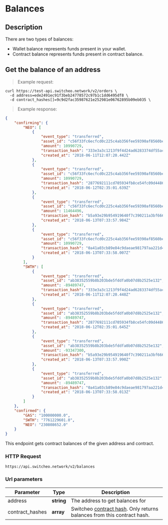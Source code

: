 # Balances

## Description

There are two types of balances:
 
* Wallet balance represents funds present in your wallet.
* Contract balance represents funds present in contract balance.

## Get the balance of an address

> Example request:

```shell
curl https://test-api.switcheo.network/v2/orders \ 
  -d address=ede2491ec91f3beb24778572c97b1c1dd6495df8 \
  -d contract_hashes[]=9c9d2fac35987621e252981e06762895b09eb035 \
```

> Example response:

```json
{
	"confirming": {
		"NEO": [
			{
				"event_type": "transferred",
				"asset_id": "c56f33fc6ecfcd0c225c4ab356fee59390af8560be0e930faebe74a6daff7c9b",
				"amount": 10990729,
				"transaction_hash": "333e3a3c1213f9f4d24ad6283374df55ac4a4d751556cdd634e188221b09e84f",
				"created_at": "2018-06-11T12:07:20.442Z"
			},
			{
				"event_type": "transferred",
				"asset_id": "c56f33fc6ecfcd0c225c4ab356fee59390af8560be0e930faebe74a6daff7c9b",
				"amount": 10990729,
				"transaction_hash": "2877692111cd705934fb8ce54fc09d448688080b08f5d4b1fa3011fb6a4ae854",
				"created_at": "2018-06-12T02:35:01.639Z"
			},
			{
				"event_type": "transferred",
				"asset_id": "c56f33fc6ecfcd0c225c4ab356fee59390af8560be0e930faebe74a6daff7c9b",
				"amount": 11464496,
				"transaction_hash": "b5a93e29b954919640f7c390211a3bf666e7779d32b04000c57e56aaf19bf1a0",
				"created_at": "2018-06-13T07:33:57.984Z"
			},
			{
				"event_type": "transferred",
				"asset_id": "c56f33fc6ecfcd0c225c4ab356fee59390af8560be0e930faebe74a6daff7c9b",
				"amount": 10990729,
				"transaction_hash": "0a41a03cb89e84c9daeae981797aa221d446cec2b6b8002eb2b4e0472f951975",
				"created_at": "2018-06-13T07:33:58.007Z"
			}
		],
		"SWTH": [
			{
				"event_type": "transferred",
				"asset_id": "ab38352559b8b203bde5fddfa0b07d8b2525e132",
				"amount": -89489747,
				"transaction_hash": "333e3a3c1213f9f4d24ad6283374df55ac4a4d751556cdd634e188221b09e84f",
				"created_at": "2018-06-11T12:07:20.448Z"
			},
			{
				"event_type": "transferred",
				"asset_id": "ab38352559b8b203bde5fddfa0b07d8b2525e132",
				"amount": -89489747,
				"transaction_hash": "2877692111cd705934fb8ce54fc09d448688080b08f5d4b1fa3011fb6a4ae854",
				"created_at": "2018-06-12T02:35:01.645Z"
			},
			{
				"event_type": "transferred",
				"asset_id": "ab38352559b8b203bde5fddfa0b07d8b2525e132",
				"amount": -93347300,
				"transaction_hash": "b5a93e29b954919640f7c390211a3bf666e7779d32b04000c57e56aaf19bf1a0",
				"created_at": "2018-06-13T07:33:57.990Z"
			},
			{
				"event_type": "transferred",
				"asset_id": "ab38352559b8b203bde5fddfa0b07d8b2525e132",
				"amount": -89489747,
				"transaction_hash": "0a41a03cb89e84c9daeae981797aa221d446cec2b6b8002eb2b4e0472f951975",
				"created_at": "2018-06-13T07:33:58.013Z"
			}
		]
	},
	"confirmed": {
		"GAS": "100000000.0",
		"SWTH": "7761229601.0",
		"NEO": "230808652.0"
	}
}
```


This endpoint gets contract balances of the given address and contract.

### HTTP Request
`https://api.switcheo.network/v2/balances`

### Url parameters

 Parameter      | Type                  | Description
--------------- | --------------------- | -----------
address         | **string**            | The address to get balances for
contract_hashes | **array**             | Switcheo [contract hash](#contract-hash). Only returns balances from this contract hash.

